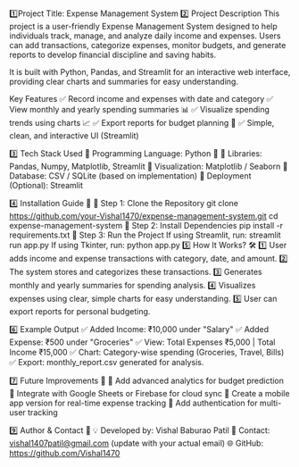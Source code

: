 1️⃣Project Title: Expense Management System
2️⃣ Project Description
This project is a user-friendly Expense Management System designed to help individuals track, manage, and analyze daily income and expenses. Users can add transactions, categorize expenses, monitor budgets, and generate reports to develop financial discipline and saving habits.

It is built with Python, Pandas, and Streamlit for an interactive web interface, providing clear charts and summaries for easy understanding.

Key Features
✅ Record income and expenses with date and category
✅ View monthly and yearly spending summaries 📊
✅ Visualize spending trends using charts 📈
✅ Export reports for budget planning 📝
✅ Simple, clean, and interactive UI (Streamlit)

3️⃣ Tech Stack Used
📌 Programming Language: Python 🐍
📌 Libraries: Pandas, Numpy, Matplotlib, Streamlit
📌 Visualization: Matplotlib / Seaborn
📌 Database: CSV / SQLite (based on implementation)
📌 Deployment (Optional): Streamlit

4️⃣ Installation Guide 🚀
🔹 Step 1: Clone the Repository
git clone https://github.com/your-Vishal1470/expense-management-system.git
cd expense-management-system
🔹 Step 2: Install Dependencies
pip install -r requirements.txt
🔹 Step 3: Run the Project
If using Streamlit, run:
streamlit run app.py
If using Tkinter, run:
python app.py
5️⃣ How It Works? 🛠️
1️⃣ User adds income and expense transactions with category, date, and amount.
2️⃣ The system stores and categorizes these transactions.
3️⃣ Generates monthly and yearly summaries for spending analysis.
4️⃣ Visualizes expenses using clear, simple charts for easy understanding.
5️⃣ User can export reports for personal budgeting.

6️⃣ Example Output
✅ Added Income: ₹10,000 under "Salary"
✅ Added Expense: ₹500 under "Groceries"
✅ View: Total Expenses ₹5,000 | Total Income ₹15,000
✅ Chart: Category-wise spending (Groceries, Travel, Bills)
✅ Export: monthly_report.csv generated for analysis.

7️⃣ Future Improvements 🚀
🔹 Add advanced analytics for budget prediction
🔹 Integrate with Google Sheets or Firebase for cloud sync
🔹 Create a mobile app version for real-time expense tracking
🔹 Add authentication for multi-user tracking

9️⃣ Author & Contact 📩
💡 Developed by: Vishal Baburao Patil
📧 Contact: vishal1407patil@gmail.com (update with your actual email)
🌐 GitHub: https://github.com/Vishal1470
